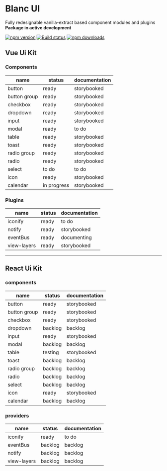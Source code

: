 # Blanc UI

Fully redesignable vanilla-extract based component modules and plugins  
**Package in active development**

[![npm version](https://img.shields.io/npm/v/blanc-ui.svg?style=flat-square)](https://www.npmjs.com/package/blanc-ui)
[![Build status](https://img.shields.io/github/actions/workflow/status/webkieth/blanc-ui/storybook.yml?branch=main&label=CI&logo=github&style=flat-square)](https://github.com/webkieth/blanc-ui/actions/workflows/storybook.yml)
[![npm downloads](https://img.shields.io/npm/dm/blanc-ui.svg?style=flat-square)](https://npm-stat.com/charts.html?package=blanc-ui)

## Vue Ui Kit
### Components

| name | status | documentation |
|---|---|---|
| button | ready | storybooked |
| button group | ready | storybooked |
| checkbox | ready | storybooked |
| dropdown | ready | storybooked |
| input | ready | storybooked |
| modal | ready | to do |
| table | ready | storybooked |
| toast | ready | storybooked |
| radio group | ready | storybooked |
| radio | ready | storybooked |
| select | to do | to do |
| icon | ready | storybooked |
| calendar | in progress | storybooked |

### Plugins
| name | status | documentation |
|---|---|---|
| iconify | ready | to do |
| notify | ready | storybooked |
| eventBus | ready | documenting |
| view-layers | ready | storybooked |

-----------------------------------------

## React Ui Kit
### components

| name | status | documentation |
|---|---|---|
| button | ready | storybooked |
| button group | ready | storybooked |
| checkbox | ready | storybooked |
| dropdown | backlog | backlog |
| input | ready | storybooked |
| modal | backlog | backlog |
| table | testing | storybooked |
| toast | backlog | backlog |
| radio group | backlog | backlog |
| radio | backlog | backlog |
| select | backlog | backlog |
| icon | ready | storybooked |
| calendar | backlog | backlog |

### providers
| name | status | documentation |
|---|---|---|
| iconify | ready | to do |
| eventBus | backlog | backlog |
| notify | backlog | backlog |
| view-layers | backlog | backlog |